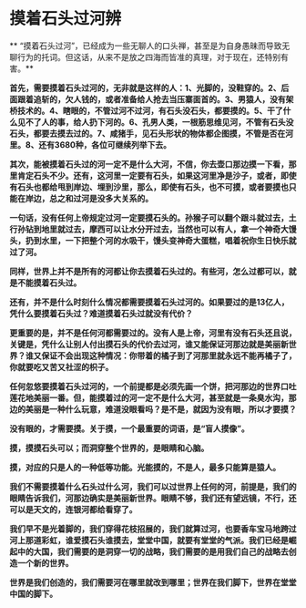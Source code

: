 摸着石头过河辨
====

			

** “摸着石头过河”，已经成为一些无聊人的口头禅，甚至是为自身愚昧而导致无聊行为的托词。但这话，从来不是放之四海而皆准的真理，对于现在，还特别有害。**

**首先，需要摸着石头过河的，无非就是这样的人：1、光脚的，没鞋穿的。2、后面跟着追斩的，欠人钱的，或者准备给人抢去当压寨面首的。3、男猿人，没有架桥技术的。4、瞎眼的，不管过河不过河，有石头没石头，都要摸的。5、干了什么见不了人的事，给人扔下河的。6、孔男人类，一根筋思维见河，不管有石头没石头，都要去摸去过的。7、咸猪手，见石头形状的物体都企图摸，不管是否在河里。8、还有3680种，各位可继续列举下去。**

**其次，能被摸着石头过的河一定不是什么大河，不信，你去壶口那边摸一下看，那里肯定石头不少。还有，这河里一定要有石头，如果这河里净是沙子，或者，即使有石头也都给甩到岸边、埋到沙里，那么，即使有石头，也不可摸，或者要摸也只能在岸边，总之和过河是没多大关系的。**

**一句话，没有任何上帝规定过河一定要摸石头的。孙猴子可以翻个跟斗就过去，土行孙钻到地里就过去，摩西可以让水分开过去，当然也可以有人，拿一个神奇大馒头，扔到水里，一下把整个河的水吸干，馒头变神奇大蛋糕，唱着祝你生日快乐就过了河。**

**同样，世界上并不是所有的河都让你去摸着石头过的。有些河，怎么过都可以，就是不能摸着石头过。**

**还有，并不是什么时刻什么情况都需要摸着石头过河的。如果要过的是13亿人，凭什么要摸着石头过？难道摸着石头过就没有代价？**

**更重要的是，并不是任何河都需要过的。没有人是上帝，河里有没有石头还且说，关键是，凭什么让别人付出摸石头的代价去过河，谁又能保证河那边就是美丽新世界？谁又保证不会出现这种情况：你带着的橘子到了河那里就永远不能再橘子了，你就要吃又苦又社涩的枳子。**

**任何忽悠要摸着石头过河的，一个前提都是必须先画一个饼，把河那边的世界口吐莲花地美丽一番。但，能摸着过的河一定不是什么大河，甚至就是一条臭水沟，那边的美丽是一种什么玩意，难道没眼看吗？是不是，就因为没有眼，所以才要摸？**

**没有眼的，才需要摸。关于摸，一个最重要的词语，是“盲人摸像”。**

**摸，摸摸石头可以；而洞穿整个世界的，是眼睛和心脑。**

**摸，对应的只是人的一种低等功能。光能摸的，不是人，最多只能算是猿人。**

**我们不需要摸着什么石头过什么河，我们可以过世界上任何的河，前提是，我们的眼睛告诉我们，河那边确实是美丽新世界。眼睛不够，我们还有望远镜，不行，还可以是天文的，连银河都给看穿了。**

**我们早不是光着脚的，我们穿得花枝招展的，我们就算过河，也要香车宝马地跨过河上那道彩虹，谁爱摸石头谁摸去，堂堂中国，就要有堂堂的气派。我们已经是崛起中的大国，我们需要的是洞穿一切的战略，我们需要的是用我们自己的战略去创造一个新的世界。**

**世界是我们创造的，我们需要河在哪里就改到哪里；世界在我们脚下，世界在堂堂中国的脚下。**
